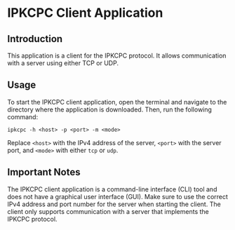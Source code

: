 # IPKCPC Client Application

## Introduction
This application is a client for the IPKCPC protocol. It allows communication with a server using either TCP or UDP.

## Usage
To start the IPKCPC client application, open the terminal and navigate to the directory where the application is downloaded. Then, run the following command:

```ipkcpc -h <host> -p <port> -m <mode>```

Replace `<host>` with the IPv4 address of the server, `<port>` with the server port, and `<mode>` with either `tcp` or `udp`.

## Important Notes
The IPKCPC client application is a command-line interface (CLI) tool and does not have a graphical user interface (GUI).
Make sure to use the correct IPv4 address and port number for the server when starting the client.
The client only supports communication with a server that implements the IPKCPC protocol.
